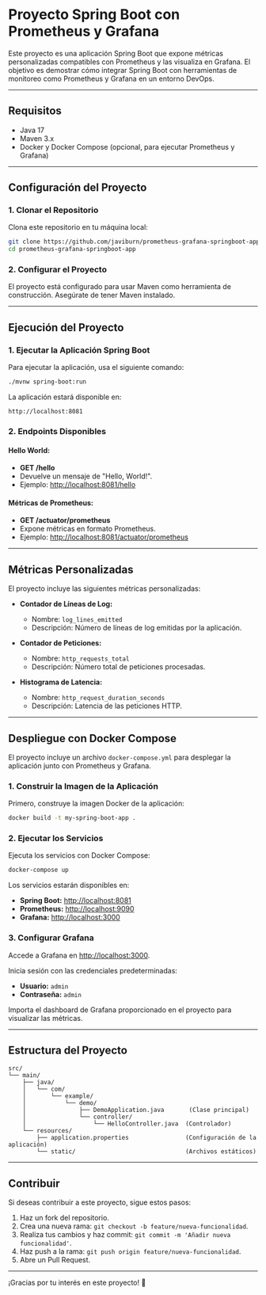 # Proyecto Spring Boot con Prometheus y Grafana

Este proyecto es una aplicación Spring Boot que expone métricas personalizadas compatibles con Prometheus y las visualiza en Grafana. El objetivo es demostrar cómo integrar Spring Boot con herramientas de monitoreo como Prometheus y Grafana en un entorno DevOps.

---

## **Requisitos**

- Java 17
- Maven 3.x
- Docker y Docker Compose (opcional, para ejecutar Prometheus y Grafana)

---

## **Configuración del Proyecto**

### **1. Clonar el Repositorio**

Clona este repositorio en tu máquina local:

```bash
git clone https://github.com/javiburn/prometheus-grafana-springboot-app.git
cd prometheus-grafana-springboot-app
```

### **2. Configurar el Proyecto**

El proyecto está configurado para usar Maven como herramienta de construcción. Asegúrate de tener Maven instalado.

---

## **Ejecución del Proyecto**

### **1. Ejecutar la Aplicación Spring Boot**

Para ejecutar la aplicación, usa el siguiente comando:

```bash
./mvnw spring-boot:run
```

La aplicación estará disponible en:

```
http://localhost:8081
```

### **2. Endpoints Disponibles**

#### **Hello World:**
- **GET /hello**
- Devuelve un mensaje de "Hello, World!".
- Ejemplo: [http://localhost:8081/hello](http://localhost:8081/hello)

#### **Métricas de Prometheus:**
- **GET /actuator/prometheus**
- Expone métricas en formato Prometheus.
- Ejemplo: [http://localhost:8081/actuator/prometheus](http://localhost:8081/actuator/prometheus)

---

## **Métricas Personalizadas**

El proyecto incluye las siguientes métricas personalizadas:

- **Contador de Líneas de Log:**
  - Nombre: `log_lines_emitted`
  - Descripción: Número de líneas de log emitidas por la aplicación.

- **Contador de Peticiones:**
  - Nombre: `http_requests_total`
  - Descripción: Número total de peticiones procesadas.

- **Histograma de Latencia:**
  - Nombre: `http_request_duration_seconds`
  - Descripción: Latencia de las peticiones HTTP.

---

## **Despliegue con Docker Compose**

El proyecto incluye un archivo `docker-compose.yml` para desplegar la aplicación junto con Prometheus y Grafana.

### **1. Construir la Imagen de la Aplicación**

Primero, construye la imagen Docker de la aplicación:

```bash
docker build -t my-spring-boot-app .
```

### **2. Ejecutar los Servicios**

Ejecuta los servicios con Docker Compose:

```bash
docker-compose up
```

Los servicios estarán disponibles en:

- **Spring Boot:** [http://localhost:8081](http://localhost:8081)
- **Prometheus:** [http://localhost:9090](http://localhost:9090)
- **Grafana:** [http://localhost:3000](http://localhost:3000)

### **3. Configurar Grafana**

Accede a Grafana en [http://localhost:3000](http://localhost:3000).

Inicia sesión con las credenciales predeterminadas:

- **Usuario:** `admin`
- **Contraseña:** `admin`

Importa el dashboard de Grafana proporcionado en el proyecto para visualizar las métricas.

---

## **Estructura del Proyecto**

```
src/
└── main/
    ├── java/
    │   └── com/
    │       └── example/
    │           └── demo/
    │               ├── DemoApplication.java       (Clase principal)
    │               └── controller/
    │                   └── HelloController.java  (Controlador)
    └── resources/
        ├── application.properties                (Configuración de la aplicación)
        └── static/                               (Archivos estáticos)
```

---

## **Contribuir**

Si deseas contribuir a este proyecto, sigue estos pasos:

1. Haz un fork del repositorio.
2. Crea una nueva rama: `git checkout -b feature/nueva-funcionalidad`.
3. Realiza tus cambios y haz commit: `git commit -m 'Añadir nueva funcionalidad'`.
4. Haz push a la rama: `git push origin feature/nueva-funcionalidad`.
5. Abre un Pull Request.

---

¡Gracias por tu interés en este proyecto! 🚀
